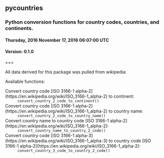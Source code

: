 <h2>pycountries</h2>
<h3>Python conversion functions for country codes, countries, and continents.</h3>
<h4>Thursday, 2016 November 17, 2016 06:07:00 UTC</h4>
<h4>Version: 0.1.0</h4>
===

All data derived for this package was pulled from wikipedia:

Available functions:

<dl>
<dt>Convert country code [ISO 3166-1 alpha-2](https://en.wikipedia.org/wiki/ISO_3166-1_alpha-2) to continent:</dt>
<dd><code>convert_country_2_code_to_continent()</code></dd>

<dt>Convert country code [ISO 3166-1 alpha-2](https://en.wikipedia.org/wiki/ISO_3166-1_alpha-2) to country name:</dt>
<dd><code>convert_country_2_code_to_country_name()</code></dd>

<dt>Convert country name to country code [ISO 3166-1 alpha-2](https://en.wikipedia.org/wiki/ISO_3166-1_alpha-2):</dt>
<dd><code>convert_country_name_to_country_2_code()</code></dd>

<dt>Convert country code [ISO 3166-1 alpha-3](https://en.wikipedia.org/wiki/ISO_3166-1_alpha-3) 
to country code [ISO 3166-1 alpha-2](https://en.wikipedia.org/wiki/ISO_3166-1_alpha-2):</dt>
<dd><code>convert_country_3_code_to_country_2_code()</code></dd>
</dl>